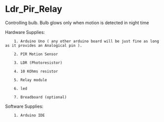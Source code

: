 # Ldr_Pir_Relay

Controlling bulb. Bulb glows only when motion is detected in night time


  Hardware Supplies:
      
        1. Arduino Uno ( any other arduino board will be just fine as long as it provides an Analogical pin ).
        
        2. PIR Motion Sensor

        3. LDR (Photoresistor)

        4. 10 KOhms resistor

        5. Relay module

        6. led

        7. Breadboard (optional)

   Software Supplies:
        
        1. Arduino IDE
